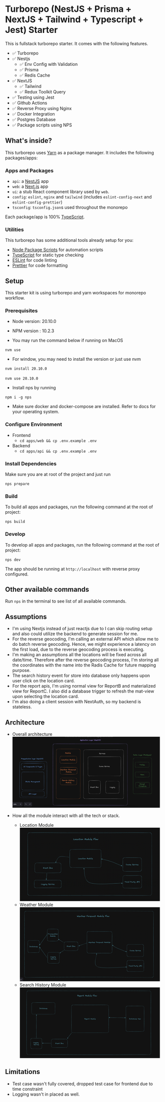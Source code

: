 # Turborepo (NestJS + Prisma + NextJS + Tailwind + Typescript + Jest) Starter

This is fullstack turborepo starter. It comes with the following features.

- ✅ Turborepo
- ✅ Nestjs
  - ✅ Env Config with Validation
  - ✅ Prisma
  - ✅ Redis Cache
- ✅ NextJS
  - ✅ Tailwind
  - ✅ Redux Toolkit Query
- ✅ Testing using Jest
- ✅ Github Actions
- ✅ Reverse Proxy using Nginx
- ✅ Docker Integration
- ✅ Postgres Database
- ✅ Package scripts using NPS

## What's inside?

This turborepo uses [Yarn](https://classic.yarnpkg.com/lang/en/) as a package manager. It includes the following packages/apps:

### Apps and Packages

- `api`: a [NestJS](https://nestjs.com/) app
- `web`: a [Next.js](https://nextjs.org) app
- `ui`: a stub React component library used by `web`.
- `config`: `eslint`, `nginx` and `tailwind` (includes `eslint-config-next` and `eslint-config-prettier`)
- `tsconfig`: `tsconfig.json`s used throughout the monorepo

Each package/app is 100% [TypeScript](https://www.typescriptlang.org/).

### Utilities

This turborepo has some additional tools already setup for you:

- [Node Package Scripts](https://github.com/sezna/nps#readme) for automation scripts
- [TypeScript](https://www.typescriptlang.org/) for static type checking
- [ESLint](https://eslint.org/) for code linting
- [Prettier](https://prettier.io) for code formatting

## Setup

This starter kit is using turborepo and yarn workspaces for monorepo workflow.

### Prerequisites

- Node version: 20.10.0
- NPM version : 10.2.3

- You may run the command below if running on MacOS

```
nvm use
```

- For window, you may need to install the version or just use nvm

```
nvm install 20.10.0

nvm use 20.10.0
```

- Install nps by running

```
npm i -g nps
```

- Make sure docker and docker-compose are
  installed. Refer to docs for your operating system.

### Configure Environment

- Frontend
  - `cd apps/web && cp .env.example .env`
- Backend
  - `cd apps/api && cp .env.example .env`

### Install Dependencies

Make sure you are at root of the project and just run

```
nps prepare
```

### Build

To build all apps and packages, run the following command at the root of project:

```
nps build
```

### Develop

To develop all apps and packages, run the following command at the root of project:

```
nps dev
```

The app should be running at `http://localhost` with reverse proxy configured.

## Other available commands

Run `nps` in the terminal to see list of all available commands.

## Assumptions

- I'm using Nextjs instead of just reactjs due to I can skip routing setup and also could utilize the backend to generate session for me.
- For the reverse geocoding, I'm calling an external API which allow me to do batch reverse geocoding. Hence, we might experience a latency on the first load, due to the reverse geocoding process is executing.
- I'm making an assumptions all the locations will be fixed across all date/time. Therefore after the reverse geocoding process, I'm storing all the coordinates with the name into the Radis Cache for future mapping purpose.
- The search history event for store into database only happens upon user click on the location card.
- For the report apis, I'm using normal view for ReportB and materialized view for ReportC. I also did a database trigger to refresh the mat-view upon selecting the location card.
- I'm also doing a client session with NextAuth, so my backend is stateless.

## Architecture

- Overall architecture
  ![Screenshot](overall.png)

- How all the module interact with all the tech or stack.
  - Location Module
    ![Screenshot](location.png)
  - Weather Module
    ![Screenshot](weather.png)
  - Search History Module
    ![Screenshot](report.png)

## Limitations

- Test case wasn't fully covered, dropped test case for frontend due to time constraint
- Logging wasn't in placed as well.
